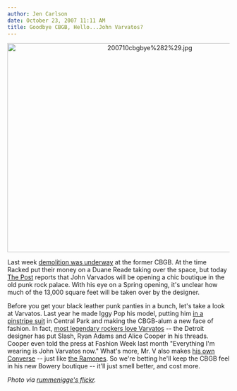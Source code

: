 ```yaml
---
author: Jen Carlson
date: October 23, 2007 11:11 AM
title: Goodbye CBGB, Hello...John Varvatos?
---
```


<center><img alt="200710cbgbye%282%29.jpg" src="https://web.archive.org/web/20130614112812im_/http://gothamist.com/attachments/arts_jen/200710cbgbye%282%29.jpg" width="630" height="473"></center>

<p>Last week <a href="https://web.archive.org/web/20130614112812/http://racked.com/archives/2007/10/19/breaking_inside_the_cbgb_demol.php">demolition was underway</a> at the former CBGB. At the time Racked put their money on a Duane Reade taking over the space, but today <a href="https://web.archive.org/web/20130614112812/http://www.nypost.com/seven/10232007/news/regionalnews/cbgb_to_be_chic_boutique.htm">The Post</a> reports that John Varvados will be opening a chic boutique in the old punk rock palace. With his eye on a Spring opening, it&apos;s unclear how much of the 13,000 square feet will be taken over by the designer. </p>

<p>Before you get your black leather punk panties in a bunch, let&apos;s take a look at Varvatos. Last year he made Iggy Pop his model, putting him <a href="https://web.archive.org/web/20130614112812/http://www.fashionweekdaily.com/news/fullstory.sps?inewsid=340748&amp;itype=8486">in a pinstripe suit</a> in Central Park and making the CBGB-alum a new face of fashion. In fact, <a href="https://web.archive.org/web/20130614112812/http://www.telegraph.co.uk/fashion/main.jhtml?xml=/fashion/2007/09/26/efhack126.xml">most legendary rockers love Varvatos</a> -- the Detroit designer has put Slash, Ryan Adams and Alice Cooper in his threads. Cooper even told the press at Fashion Week last month &quot;Everything I&apos;m wearing is John Varvatos now.&quot; What&apos;s more, Mr. V also makes <a href="https://web.archive.org/web/20130614112812/http://www.zappos.com/gs/converseandreg-by-john-varvatos-footwear-womens.shtml">his own Converse</a> -- just like <a href="https://web.archive.org/web/20130614112812/http://www.eastbay.com/catalog/productdetail/supercat--home/model_nbr--84680/sku--1007331/cm--57831P/">the Ramones</a>. So we&apos;re betting he&apos;ll keep the CBGB feel in his new Bowery boutique -- it&apos;ll just smell better, and cost more.</p>

<p><em>Photo via <a href="https://web.archive.org/web/20130614112812/http://www.flickr.com/photos/rummenigge">rummenigge&apos;s flickr</a>.</em></p>